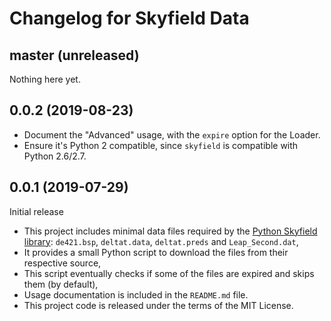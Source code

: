 # Changelog for Skyfield Data

## master (unreleased)

Nothing here yet.

## 0.0.2 (2019-08-23)

* Document the "Advanced" usage, with the ``expire`` option for the Loader.
* Ensure it's Python 2 compatible, since ``skyfield`` is compatible with Python 2.6/2.7.

## 0.0.1 (2019-07-29)

Initial release

* This project includes minimal data files required by the [Python Skyfield library](https://rhodesmill.org/skyfield/): `de421.bsp`, `deltat.data`, `deltat.preds` and `Leap_Second.dat`,
* It provides a small Python script to download the files from their respective source,
* This script eventually checks if some of the files are expired and skips them (by default),
* Usage documentation is included in the `README.md` file.
* This project code is released under the terms of the MIT License.
